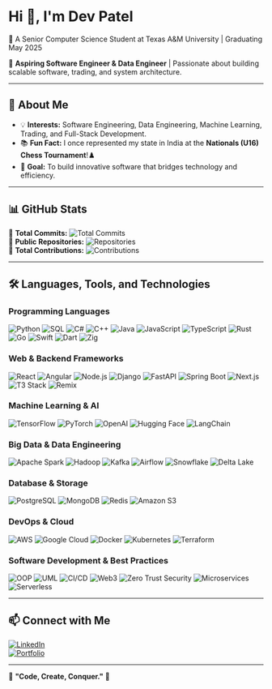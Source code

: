 # Hi 👋, I'm Dev Patel  

🚀 A Senior Computer Science Student at Texas A&M University | Graduating May 2025  

🎯 **Aspiring Software Engineer & Data Engineer** | Passionate about building scalable software, trading, and system architecture.  

---

## 📌 About Me  

- 💡 **Interests:** Software Engineering, Data Engineering, Machine Learning, Trading, and Full-Stack Development.  
- 📚 **Fun Fact:** I once represented my state in India at the **Nationals (U16) Chess Tournament**!♟️  
- 🎯 **Goal:** To build innovative software that bridges technology and efficiency.  

---

## 📊 GitHub Stats  

📌 **Total Commits:** ![Total Commits](https://img.shields.io/badge/Total%20Commits-500%2B-blue?style=for-the-badge&logo=github)  
📌 **Public Repositories:** ![Repositories](https://img.shields.io/badge/Public%20Repositories-26-green?style=for-the-badge&logo=github)  
📌 **Total Contributions:** ![Contributions](https://img.shields.io/badge/Total%20Contributions-1000%2B-purple?style=for-the-badge&logo=github)  

---

## 🛠️ Languages, Tools, and Technologies  

### **Programming Languages**  
![Python](https://img.shields.io/badge/-Python-3776AB?style=for-the-badge&logo=python&logoColor=white) ![SQL](https://img.shields.io/badge/-SQL-4479A1?style=for-the-badge&logo=mysql&logoColor=white) ![C#](https://img.shields.io/badge/-C%23-239120?style=for-the-badge&logo=csharp&logoColor=white) ![C++](https://img.shields.io/badge/-C++-00599C?style=for-the-badge&logo=cplusplus&logoColor=white) ![Java](https://img.shields.io/badge/-Java-007396?style=for-the-badge&logo=java&logoColor=white) ![JavaScript](https://img.shields.io/badge/-JavaScript-F7DF1E?style=for-the-badge&logo=javascript&logoColor=black) ![TypeScript](https://img.shields.io/badge/-TypeScript-3178C6?style=for-the-badge&logo=typescript&logoColor=white) ![Rust](https://img.shields.io/badge/-Rust-000000?style=for-the-badge&logo=rust&logoColor=white) ![Go](https://img.shields.io/badge/-Go-00ADD8?style=for-the-badge&logo=go&logoColor=white) ![Swift](https://img.shields.io/badge/-Swift-FA7343?style=for-the-badge&logo=swift&logoColor=white) ![Dart](https://img.shields.io/badge/-Dart-0175C2?style=for-the-badge&logo=dart&logoColor=white) ![Zig](https://img.shields.io/badge/-Zig-F7A41D?style=for-the-badge&logo=zig&logoColor=white)  

### **Web & Backend Frameworks**  
![React](https://img.shields.io/badge/-React-61DAFB?style=for-the-badge&logo=react&logoColor=black)
![Angular](https://img.shields.io/badge/-Angular-DD0031?style=for-the-badge&logo=angular&logoColor=white)
![Node.js](https://img.shields.io/badge/-Node.js-339933?style=for-the-badge&logo=nodedotjs&logoColor=white)
![Django](https://img.shields.io/badge/-Django-092E20?style=for-the-badge&logo=django&logoColor=white)
![FastAPI](https://img.shields.io/badge/-FastAPI-009688?style=for-the-badge&logo=fastapi&logoColor=white)
![Spring Boot](https://img.shields.io/badge/-Spring%20Boot-6DB33F?style=for-the-badge&logo=springboot&logoColor=white)
![Next.js](https://img.shields.io/badge/-Next.js-000000?style=for-the-badge&logo=nextdotjs&logoColor=white)
![T3 Stack](https://img.shields.io/badge/-T3%20Stack-3178C6?style=for-the-badge&logo=typescript&logoColor=white)
![Remix](https://img.shields.io/badge/-Remix-000000?style=for-the-badge&logo=remix&logoColor=white)

### **Machine Learning & AI**  
![TensorFlow](https://img.shields.io/badge/-TensorFlow-FF6F00?style=for-the-badge&logo=tensorflow&logoColor=white)
![PyTorch](https://img.shields.io/badge/-PyTorch-EE4C2C?style=for-the-badge&logo=pytorch&logoColor=white)
![OpenAI](https://img.shields.io/badge/-OpenAI-412991?style=for-the-badge&logo=openai&logoColor=white)
![Hugging Face](https://img.shields.io/badge/-Hugging%20Face-FFCC00?style=for-the-badge&logo=huggingface&logoColor=black)
![LangChain](https://img.shields.io/badge/-LangChain-48C9B0?style=for-the-badge&logo=python&logoColor=white)

### **Big Data & Data Engineering**  
![Apache Spark](https://img.shields.io/badge/-Apache%20Spark-E25A1C?style=for-the-badge&logo=apachespark&logoColor=white)
![Hadoop](https://img.shields.io/badge/-Hadoop-66CCFF?style=for-the-badge&logo=apachehadoop&logoColor=white)
![Kafka](https://img.shields.io/badge/-Kafka-231F20?style=for-the-badge&logo=apachekafka&logoColor=white)
![Airflow](https://img.shields.io/badge/-Airflow-017CEE?style=for-the-badge&logo=apacheairflow&logoColor=white)
![Snowflake](https://img.shields.io/badge/-Snowflake-29B5E8?style=for-the-badge&logo=snowflake&logoColor=white)
![Delta Lake](https://img.shields.io/badge/-Delta%20Lake-005F9E?style=for-the-badge&logo=deltalake&logoColor=white)

### **Database & Storage**  
![PostgreSQL](https://img.shields.io/badge/-PostgreSQL-336791?style=for-the-badge&logo=postgresql&logoColor=white)
![MongoDB](https://img.shields.io/badge/-MongoDB-47A248?style=for-the-badge&logo=mongodb&logoColor=white)
![Redis](https://img.shields.io/badge/-Redis-DC382D?style=for-the-badge&logo=redis&logoColor=white)
![Amazon S3](https://img.shields.io/badge/-Amazon%20S3-569A31?style=for-the-badge&logo=amazons3&logoColor=white)

### **DevOps & Cloud**  
![AWS](https://img.shields.io/badge/-AWS-FF9900?style=for-the-badge&logo=amazonaws&logoColor=white)
![Google Cloud](https://img.shields.io/badge/-Google%20Cloud-4285F4?style=for-the-badge&logo=googlecloud&logoColor=white)
![Docker](https://img.shields.io/badge/-Docker-2496ED?style=for-the-badge&logo=docker&logoColor=white)
![Kubernetes](https://img.shields.io/badge/-Kubernetes-326CE5?style=for-the-badge&logo=kubernetes&logoColor=white)
![Terraform](https://img.shields.io/badge/-Terraform-7B42BC?style=for-the-badge&logo=terraform&logoColor=white)

### **Software Development & Best Practices**  
![OOP](https://img.shields.io/badge/-OOP-00599C?style=for-the-badge&logo=oop&logoColor=white)
![UML](https://img.shields.io/badge/-UML-888888?style=for-the-badge&logo=uml&logoColor=white)
![CI/CD](https://img.shields.io/badge/-CI/CD-6E6E6E?style=for-the-badge&logo=git&logoColor=white)
![Web3](https://img.shields.io/badge/-Web3-3C3C3D?style=for-the-badge&logo=ethereum&logoColor=white)
![Zero Trust Security](https://img.shields.io/badge/-Zero%20Trust-FF0000?style=for-the-badge&logo=security&logoColor=white)
![Microservices](https://img.shields.io/badge/-Microservices-6DB33F?style=for-the-badge&logo=grpc&logoColor=white)
![Serverless](https://img.shields.io/badge/-Serverless-FD5750?style=for-the-badge&logo=serverless&logoColor=white)


---

## 📫 Connect with Me  

[![LinkedIn](https://img.shields.io/badge/-LinkedIn-0A66C2?style=for-the-badge&logo=linkedin&logoColor=white)](https://www.linkedin.com/in/devpatel3547)  
[![Portfolio](https://img.shields.io/badge/-Portfolio-000000?style=for-the-badge&logo=codepen&logoColor=white)](https://people.tamu.edu/~devrpatel04)  

---

🎯 **"Code, Create, Conquer."** 🚀  
